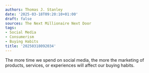 ```yaml
---
authors: Thomas J. Stanley
date: '2025-03-18T09:20:10+01:00'
draft: false
sources: The Next Millionaire Next Door
tags:
- Social Media
- Consumerism
- Buying Habits
title: '20250318092034'
---
```


The more time we spend on social media, the more the marketing of products, services, or experiences will affect our
buying habits.